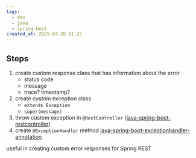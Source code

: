 ```yaml
---
tags:
  - dev
  - java
  - spring-boot
created_at: 2025-07-28 11:25
---
```

## Steps
1. create custom response class that has information about the error
	- status code
	- message
	- trace? timestamp?
2. create custom exception class
	- `extends Exception`
	- `super(message)`
3. throw custom exception in `@RestController` ([java-spring-boot-restcontroller](java-spring-boot-restcontroller.md))
4. create `@ExceptionHandler` method [java-spring-boot-exceptionhandler-annotation](java-spring-boot-exceptionhandler-annotation.md)

useful in creating custom error responses for Spring REST